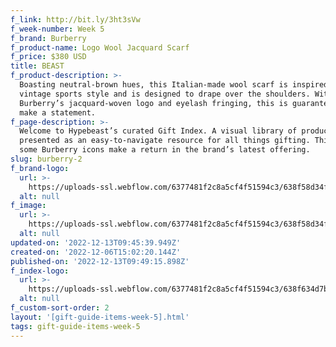 ```yaml
---
f_link: http://bit.ly/3ht3sVw
f_week-number: Week 5
f_brand: Burberry
f_product-name: Logo Wool Jacquard Scarf
f_price: $380 USD
title: BEAST
f_product-description: >-
  Boasting neutral-brown hues, this Italian-made wool scarf is inspired by
  vintage sports style and is designed to drape over the shoulders. With
  Burberry’s jacquard-woven logo and eyelash fringing, this is guaranteed to
  make a statement.
f_page-description: >-
  Welcome to Hypebeast’s curated Gift Index. A visual library of products is
  presented as an easy-to-navigate resource for all things gifting. This week,
  some Burberry icons make a return in the brand’s latest offering.
slug: burberry-2
f_brand-logo:
  url: >-
    https://uploads-ssl.webflow.com/6377481f2c8a5cf4f51594c3/638f58d34f2e7745ece37b9b_uc.png
  alt: null
f_image:
  url: >-
    https://uploads-ssl.webflow.com/6377481f2c8a5cf4f51594c3/638f58d34f2e77974fe37b9c_uc.png
  alt: null
updated-on: '2022-12-13T09:45:39.949Z'
created-on: '2022-12-06T15:02:20.144Z'
published-on: '2022-12-13T09:49:15.898Z'
f_index-logo:
  url: >-
    https://uploads-ssl.webflow.com/6377481f2c8a5cf4f51594c3/638f634d7b26777d4b7b9a46_GIFT_INDEX_LOGO_HYPEBEAST_BURBERRY.svg
  alt: null
f_custom-sort-order: 2
layout: '[gift-guide-items-week-5].html'
tags: gift-guide-items-week-5
---
```



